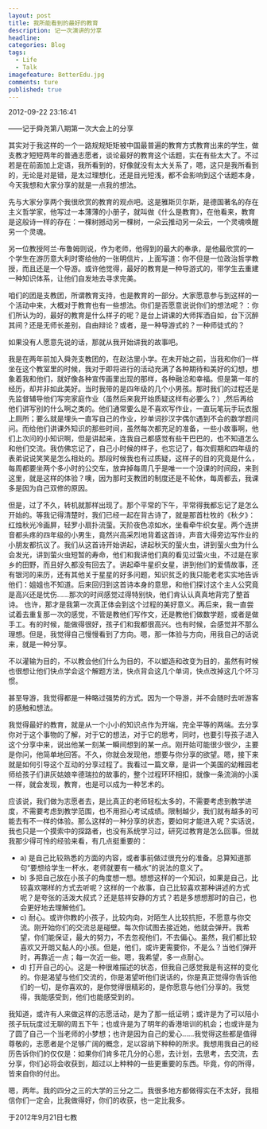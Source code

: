```yaml
---
layout: post  
title: 我所能看到的最好的教育  
description: 记一次演讲的分享      
headline: 
categories: Blog  
tags: 
  - Life 
  - Talk 
imagefeature: BetterEdu.jpg 
comments: ture  
published: true  
---
```



2012-09-22 23:16:41

——记于舜尧第八期第一次大会上的分享

其实对于我这样的一个一路规规矩矩被中国最普遍的教育方式教育出来的学生，做支教才短短两年的普通志愿者，谈论最好的教育这个话题，实在有些太大了。不过若是在前面加上定语，我所看到的，好像就没有太大关系了，嗯，这只是我所看到的，无论是对是错，是太过理想化，还是目光短浅，都不会影响到这个话题本身，今天我想和大家分享的就是一点我的想法。

先与大家分享两个我很欣赏的教育的观点吧。这是雅斯贝尔斯，是德国著名的存在主义哲学家，他写过一本薄薄的小册子，就叫做《什么是教育》，在他看来，教育是这般诗一样的存在：一棵树撼动另一棵树，一朵云推动另一朵云，一个灵魂唤醒另一个灵魂。

另一位教授阿兰·布鲁姆则说，作为老师，他得到的最大的奉承，是他最欣赏的一个学生在游历意大利时寄给他的一张明信片，上面写道：你不但是一位政治哲学教授，而且还是一个导游。或许他觉得，最好的教育是一种导游式的，带学生去重建一种知识体系，让他们自发地去寻求完美。

咱们的团是支教团，所谓教育支持，也是教育的一部分。大家愿意参与到这样的一个活动中来，大概对于教育也有一些想法。你们是否愿意说说你们的想法呢？：你们所认为的，最好的教育是什么样子的呢？是台上讲课的大师挥洒自如，台下沉醉其间？还是无师长差别，自由辩论？或者，是一种导游式的？一种师徒式的？

如果没有人愿意先说的话，那就从我开始讲我的故事吧。

我是在两年前加入舜尧支教团的，在赵沽里小学。在未开始之前，当我和你们一样坐在这个教室里的时候，我对于即将进行的活动充满了各种期待和美好的幻想，想象着我和他们，就好像各种宣传画里出现的那样，各种融洽和幸福。但是第一年的经历，却并非如此美好。当时我带的是四年级的几个小男孩。那时我们的过程还是先监督辅导他们写完家庭作业（虽然后来我开始质疑这样有必要么？）,然后再给他们讲写别的什么啊之类的。他们通常要么是不喜欢写作业，一直玩笔玩手玩衣服上厕所；要么就是埋头一直写自己的作业，抄单词抄汉字偶尔遇到不会的数学题问问。而给他们讲课外知识的那些时间，虽然每次都充足的准备，一些小故事啊，他们上次问的小知识啊，但是讲起来，连我自己都感觉有些干巴巴的，也不知道怎么和他们交流。我仿佛忘记了，自己小时候的样子，也忘记了，每次假期和四年级的表弟说说笑笑是怎么相处的。那段时候我也有过质疑，这样子的目的究竟是什么，每周都要坐两个多小时的公交车，放弃掉每周几乎是唯一一个没课的时间段，来到这里，就是这样的体验？噢，因为那时支教团的制度还是不轮休，每周都去，我课多是因为自己双修的原因。

但是，过了不久，转机就那样出现了。那个平常的下午，平常得我都忘记了是怎么开始的。等我记得清楚时，我们已经一起在背古诗了，就是那首杜牧的《秋夕》：红烛秋光冷画屏，轻罗小扇扑流萤。天阶夜色凉如水，坐看牵牛织女星。两个连拼音都头疼的四年级的小男生，竟然兴高采烈地背着这首诗，声音大得旁边写作业的小朋友都抗议了。我们从这首诗开始讲起，讲起秋天的萤火虫，讲到萤火虫为什么会发光，讲到萤火虫短暂的寿命，他们和我讲他们真的看见过萤火虫，不过是在家乡的田野，而且好久都没有回去了。讲起牵牛星织女星，讲到他们的爱情故事，还有银河的来历，还有其他关于星星的好多问题，知识贫乏的我只能老老实实地告诉他们：姐姐也不知道。后来回归到这首诗本身的意思，和他们探讨这个主人公究竟是高兴还是忧伤……那次的时间感觉过得特别快，他们肯认认真真地背完了整首诗。
也许，那才是我第一次真正体会到这个过程的美好意义。再后来，我一直尝试着去重复那一次的感觉，不管是教他们写作文，还是教他们做数学题，或者是做手工。有的时候，能做得很好，孩子们和我都很高兴。也有时候，会感觉并不那么理想。但是，我觉得自己慢慢看到了方向。嗯，那一体验与方向，用我自己的话说来，就是一种分享。

不以灌输为目的，不以教会他们什么为目的，不以塑造和改变为目的，虽然有时候也很想让他们快点学会这个解题方法，快点背会这几个单词，快点改掉这几个坏习惯。

甚至导游，我觉得都是一种略过强势的方式。因为一个导游，并不会随时去听游客的感触和想法。

我觉得最好的教育，就是从一个小小的知识点作为开端，完全平等的两端。去分享你对于这个事物的了解，对于它的想法，对于它的思考，同时，也要引导孩子进入这个分享中来，说出他某一刻某一瞬间想到的某一点。刚开始可能很少很少，主要是你问，他简单地回答。不久，你就会发现他，想要与你分享的欲望。嗯，接下来就是如何引导这个互动的分享过程了。我看过一篇文章，是讲一个美国的幼稚园老师给孩子们讲灰姑娘辛德瑞拉的故事的，整个过程环环相扣，就像一条流淌的小溪一样，就会发现，教育，也是可以成为一种艺术的。

应该说，我们做为志愿者去，是比真正的老师轻松太多的，不需要考虑到教学进度，不需要考虑到教学范围，也不用担心考试成绩。限制越少，我们就有越多的可能去有不一样的体验。那么这样的一种分享的状态，要如何才能进入呢？实话说，我也只是一个摸索中的探路者，也没有系统学习过，研究过教育是怎么回事。但就我那少得可怜的经验来看，有几点挺重要的：

* a) 是自己比较熟悉的方面的内容，或者事前做过很充分的准备。总算知道那句“要想给学生一杯水，老师就要有一桶水”的说法的意义了。
* b) 多把自己放在小孩子的角度想一想。想想这样的一个知识，如果是自己，比较喜欢哪样的方式去听呢？这样的一个故事，自己比较喜欢那种讲述的方式呢？是夸张的活泼大叔式？还是慈祥安静的方式？若是多想想那时的自己，也会更好地去理解他们。
* c) 耐心。或许你教的小孩子，比较内向，对陌生人比较抗拒，不愿意与你交流。刚开始你们的交流总是碰壁。每次你试图去接近她，他就会弹开。我希望，你们能保证，最大的努力，不去忽视他们，不去偏心。虽然，我们都比较喜欢又开朗又黏人的小孩。但是，他们，或许更需要你，不是么？当他们弹开时，再靠近一点；每一次近一些。嗯，我希望，多一点耐心。
* d) 打开自己的心。这是一种很难描述的状态，但我自己感觉我是有这样的变化的。你是渴望与他们交流的，你是渴望听他们说话的，你是真正觉得你告诉他们的一切，是你喜欢的，是你觉得很精彩的，是你愿意与他们分享的。我觉得，我能感受到，他们也能感受到的。

我知道，或许有人来做这样的志愿活动，是为了那一纸证明；或许是为了可以陪小孩子玩玩度过无聊的周五下午；也或许是为了明年的香港培训的机会；也或许是为了圆了自己一个当老师的小梦想；也许是因为自己的爱心……我觉得这些都是值得尊敬的，志愿者是个足够广阔的概念，足以容纳下种种的所求。我想用我自己的经历告诉你们的仅仅是：如果你们肯多花几分的心思，去计划，去思考，去交流，去分享，你们必将会收获到，超过以上种种的一些更重要的东西。毕竟，你的所得，皆来自你的付出。

嗯，两年。我的四分之三的大学的三分之二。我很多地方都做得实在不太好，我相信你们一定会，比我做得好，你们的收获，也一定比我多。

于2012年9月21日七教